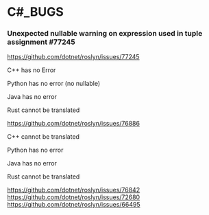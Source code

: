 # C\#_BUGS

### Unexpected nullable warning on expression used in tuple assignment #77245

https://github.com/dotnet/roslyn/issues/77245

C++ has no Error

Python has no error (no nullable) 

Java has no error

Rust cannot be translated



https://github.com/dotnet/roslyn/issues/76886

C++ cannot be translated

Python has no error

Java has no error

Rust cannot be translated

https://github.com/dotnet/roslyn/issues/76842
https://github.com/dotnet/roslyn/issues/72680
https://github.com/dotnet/roslyn/issues/66495
